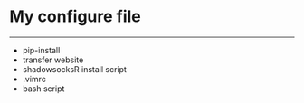 
# My configure file  
-------
* pip-install
* transfer website
* shadowsocksR install script 
*  .vimrc 
* bash script
